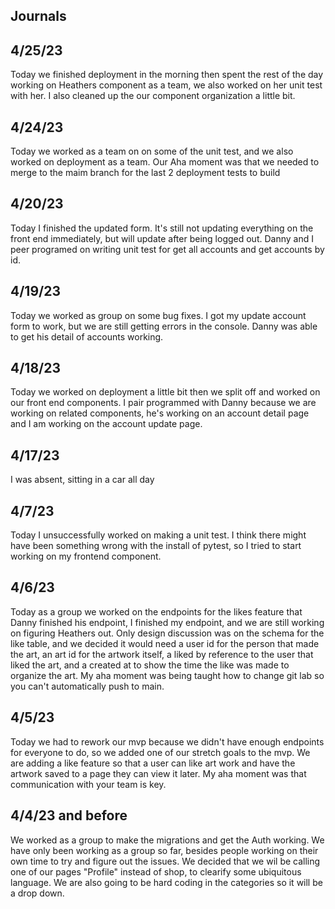 ## Journals
## 4/25/23
Today we finished deployment in the morning then spent the rest of the day working on Heathers component as a team, we also worked on her unit test with her. 
I also cleaned up the our component organization a little bit.

## 4/24/23
Today we worked as a team on on some of the unit test, and we also worked on deployment as a team. 
Our Aha moment was that we needed to merge to the maim branch for the last 2 deployment tests to build 

## 4/20/23
Today I finished the updated form. It's still not updating everything on the front end immediately, but will update after being logged out.
Danny and I peer programed on writing unit test for get all accounts and  get accounts by id. 

## 4/19/23
Today we worked as group on some bug fixes. I got my update account form to work, but we are still getting errors in the console.
Danny was able to get his detail of accounts working.

## 4/18/23
Today we worked on deployment a little bit then we split off and worked on our front end components.
I pair programmed with Danny because we are working on related components, he's working on an account detail page and I am working on the account update page.

## 4/17/23
I was absent, sitting in a car all day

## 4/7/23
Today I unsuccessfully worked on making a unit test. I think there might have been something wrong with the install of pytest, so I tried to start working on my frontend component.

## 4/6/23
Today as a group we worked on the endpoints for the likes feature that Danny finished his endpoint, I finished my endpoint, and we are still working on figuring Heathers out.
Only design discussion was on the schema for the like table, and we decided it would need a user id for the person that made the art, an art id for the artwork itself, a liked by reference to the user that liked the art, and a created at to show the time the like was made to organize the art.
My aha moment was being taught how to change git lab so you can't automatically push to main.

##  4/5/23
Today we had to rework our mvp because we didn't have enough endpoints for everyone to do, so we added one of our stretch goals to the mvp.
We are adding a like feature so that a user can like art work and have the artwork saved to a page they can view it later.
My aha moment was that communication with your team is key.

## 4/4/23 and before
 We worked as a group to make the migrations and get the Auth working. We have only been working as a group so far, besides people working on their own time to try and figure out the issues.
We decided that we wil be calling one of our pages "Profile" instead of shop, to clearify some ubiquitous language. We are also going to be hard coding in the categories so it will be a drop down.


